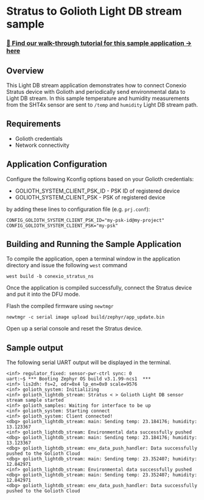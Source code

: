 
# Stratus to Golioth Light DB stream sample

### [📣 Find our walk-through tutorial for this sample application → here](https://docs.conexiotech.com/sample-applications/golioth)

## Overview

This Light DB stream application demonstrates how to connect Conexio Stratus device with Golioth and
periodically send environmental data to Light DB stream. In this sample temperature and humidity
measurements from the SHT4x sensor are sent to `/temp` and `humidity` Light DB stream path. 

## Requirements
- Golioth credentials
- Network connectivity

## Application Configuration

Configure the following Kconfig options based on your Golioth credentials:

- GOLIOTH_SYSTEM_CLIENT_PSK_ID  - PSK ID of registered device
- GOLIOTH_SYSTEM_CLIENT_PSK     - PSK of registered device

by adding these lines to configuration file (e.g. `prj.conf`):

```
CONFIG_GOLIOTH_SYSTEM_CLIENT_PSK_ID="my-psk-id@my-project"
CONFIG_GOLIOTH_SYSTEM_CLIENT_PSK="my-psk"
```

## Building and Running the Sample Application
To compile the application, open a terminal window in the application directory and issue the following `west` command
```
west build -b conexio_stratus_ns
```

Once the application is compiled successfully, connect the Stratus device and put it into the DFU mode.

Flash the compiled firmware using `newtmgr`
```
newtmgr -c serial image upload build/zephyr/app_update.bin
```

Open up a serial console and reset the Stratus device. 

## Sample output
The following serial UART output will be displayed in the terminal. 
```
<inf> regulator_fixed: sensor-pwr-ctrl sync: 0
uart:~$ *** Booting Zephyr OS build v3.1.99-ncs1  ***
<inf> lis2dh: fs=2, odr=0x4 lp_en=0x0 scale=9576
<inf> golioth_system: Initializing
<inf> golioth_lightdb_stream: Stratus < > Golioth Light DB sensor stream sample started
<inf> golioth_samples: Waiting for interface to be up
<inf> golioth_system: Starting connect
<inf> golioth_system: Client connected!
<dbg> golioth_lightdb_stream: main: Sending temp: 23.184176; humidity: 13.123367
<inf> golioth_lightdb_stream: Environmental data successfully pushed
<dbg> golioth_lightdb_stream: main: Sending temp: 23.184176; humidity: 13.123367
<dbg> golioth_lightdb_stream: env_data_push_handler: Data successfully pushed to the Golioth Cloud
<dbg> golioth_lightdb_stream: main: Sending temp: 23.352407; humidity: 12.842971
<inf> golioth_lightdb_stream: Environmental data successfully pushed
<dbg> golioth_lightdb_stream: main: Sending temp: 23.352407; humidity: 12.842971
<dbg> golioth_lightdb_stream: env_data_push_handler: Data successfully pushed to the Golioth Cloud
```

